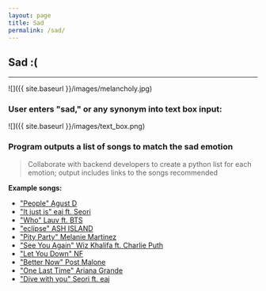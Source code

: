 ```yaml
---
layout: page
title: Sad
permalink: /sad/
---
```


## Sad :(

---

![]({{ site.baseurl }}/images/melancholy.jpg)

### User enters "sad," or any synonym into text box input:

![]({{ site.baseurl }}/images/text_box.png)

### Program outputs a list of songs to match the sad emotion
> Collaborate with backend developers to create a python list for each emotion; output includes links to the songs recommended

**Example songs:**
- ["People" Agust D](https://open.spotify.com/track/4wDSEE082RPcnhXzPzFhCp?si=8cb8fe15bdef4deb)
- ["It just is" eaj ft. Seori](https://youtu.be/oBpaB2YzX8s)
- ["Who" Lauv ft. BTS](https://open.spotify.com/track/2qG81jL9UIP54uS8gYyP4k?si=fcf019f0bc2846b2)
- ["eclipse" ASH ISLAND](https://open.spotify.com/track/0f3qiBrjw9as43JI0IHjeV?si=22fe484e33c447bd)
- ["Pity Party" Melanie Martinez](https://open.spotify.com/track/3fo6DYGktjENCiagUeU9yH?si=cbe29b77723643b4)
- ["See You Again" Wiz Khalifa ft. Charlie Puth](https://open.spotify.com/track/2JzZzZUQj3Qff7wapcbKjc?si=c9ed547437834bde)
- ["Let You Down" NF](https://open.spotify.com/track/52okn5MNA47tk87PeZJLEL?si=ebd54774fbce48dc)
- ["Better Now" Post Malone](https://open.spotify.com/track/7dt6x5M1jzdTEt8oCbisTK?si=267bfd59bb1348dd)
- ["One Last Time" Ariana Grande](https://open.spotify.com/track/7xoUc6faLbCqZO6fQEYprd?si=12326eebe4c844e3)
- ["Dive with you" Seori ft. eaj](https://open.spotify.com/track/5RqwjQWDwxQ3HTkOfXTrS6?si=8fc3e59a43b34504)
